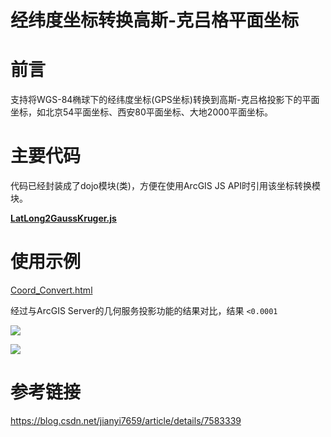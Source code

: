 # 经纬度坐标转换高斯-克吕格平面坐标

# 前言

支持将WGS-84椭球下的经纬度坐标(GPS坐标)转换到高斯-克吕格投影下的平面坐标，如北京54平面坐标、西安80平面坐标、大地2000平面坐标。

# 主要代码

代码已经封装成了dojo模块(类)，方便在使用ArcGIS JS API时引用该坐标转换模块。

[**LatLong2GaussKruger.js**](https://github.com/minglwang1115/ArcGIS_JS_Demos/blob/master/Coordinate_Convert/modules/LatLong2GaussKruger.js)


# 使用示例

[Coord_Convert.html](https://github.com/minglwang1115/ArcGIS_JS_Demos/blob/master/Coordinate_Convert/Coord_Convert.html)

经过与ArcGIS Server的几何服务投影功能的结果对比，结果 `<0.0001`

![](http://ww1.sinaimg.cn/large/007TqXN5ly1g62qvmtos0j30t00b7tdo.jpg)

![](http://ww1.sinaimg.cn/large/007TqXN5ly1g62qv97kxnj30rq0ml0x5.jpg)

# 参考链接

https://blog.csdn.net/jianyi7659/article/details/7583339